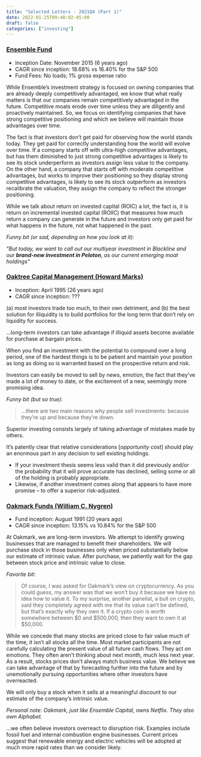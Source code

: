 ```yaml
---
title: "Selected Letters - 2021Q4 (Part 1)"
date: 2022-01-25T09:48:02-05:00
draft: false
categories: ["investing"]
---
```


### [Ensemble Fund](https://d2gr5kl7dt2z3t.cloudfront.net/blog/wp-content/uploads/2022/01/24235902/Ensemble-Capitals-Q4-2021-Investor-Letter.pdf)

- Inception Date: November 2015 (6 years ago)
- CAGR since inception: 18.68% vs 16.40% for the S&P 500
- Fund Fees: No loads; 1% gross expense ratio

While Ensemble’s investment strategy is focused on owning companies that are already deeply
competitively advantaged, we know that what really matters is that our companies remain competitively
advantaged in the future. Competitive moats erode over time unless they are diligently and proactively
maintained. So, we focus on identifying companies that have strong competitive positioning and which we
believe will maintain those advantages over time.

The fact is that investors don’t get paid for observing how the world stands today. They get paid for
correctly understanding how the world will evolve over time. If a company starts off with ultra-high
competitive advantages, but has them diminished to just strong competitive advantages is likely to see its
stock underperform as investors assign less value to the company. On the other hand, a company that
starts off with moderate competitive advantages, but works to improve their positioning so they display
strong competitive advantages, is likely to see its stock outperform as investors recalibrate the valuation,
they assign the company to reflect the stronger positioning.

While we talk about return on invested capital (ROIC) a lot, the fact is, it is return on incremental invested
capital (ROIIC) that measures how much return a company can generate in the future and investors only
get paid for what happens in the future, not what happened in the past.

_Funny bit (or sad, depending on how you look at it):_ 

_"But today, we want to call out our multiyear investment in Blackline and our ***brand-new investment in Peloton***, as our current emerging moat holdings"_

### [Oaktree Capital Management (Howard Marks)](https://www.oaktreecapital.com/docs/default-source/memos/selling-out.pdf?sfvrsn=5a4f7166_11)

- Inception: April 1995 (26 years ago)
- CAGR since inception: ???

(a) most investors trade too much, to their own detriment, and (b) the best solution for illiquidity is to build portfolios for the long term that don’t rely on liquidity for success.

...long-term investors can take advantage if illiquid assets become available for purchase at bargain prices. 

When you find an investment with the potential to compound over a long period, one of
the hardest things is to be patient and maintain your position as long as doing so is
warranted based on the prospective return and risk. 

Investors can easily be moved to sell
by news, emotion, the fact that they’ve made a lot of money to date, or the excitement of
a new, seemingly more promising idea.

_Funny bit (but so true):_

<blockquote>

...there are two main reasons why people sell investments: because they’re up and because they’re down.

</blockquote>

Superior investing consists largely of taking advantage of mistakes made by others.

It’s patently clear that relative considerations [_opportunity cost_] should play an enormous part in any decision to sell existing
holdings.

- If your investment thesis seems less valid than it did previously and/or the probability that it will
prove accurate has declined, selling some or all of the holding is probably appropriate.
- Likewise, if another investment comes along that appears to have more promise – to offer a
superior risk-adjusted.

### [Oakmark Funds (William C. Nygren)](https://oakmark.com/news-insights/bill-nygren-market-commentary-4q21/)

- Fund inception: August 1991 (20 years ago)
- CAGR since inception: 13.15% vs 10.84% for the S&P 500


At Oakmark, we are long-term investors. We attempt to identify growing businesses that are managed to benefit their shareholders. We will purchase stock in those businesses only when priced substantially below our estimate of intrinsic value. After purchase, we patiently wait for the gap between stock price and intrinsic value to close.

_Favorite bit:_

<blockquote>

Of course, I was asked for Oakmark’s view on cryptocurrency. As you could guess, my answer was that we won’t buy it because we have no idea how to value it. To my surprise, another panelist, a bull on crypto, said they 
completely agreed with me that its value can’t be defined, but that’s exactly why they own it. If a crypto coin is worth somewhere between $0 and $500,000, then they want to own it at $50,000.

</blockquote>

While we concede that many stocks are priced close to fair value much of the time, it isn’t all stocks all the time. Most market participants are not carefully calculating the present value of all future cash flows. They act on emotions. They often aren’t thinking about next month, much less next year. As a result, stocks prices don’t always match business value. We believe we can take advantage of that by forecasting further into the future and by unemotionally pursuing opportunities where other investors have overreacted.

We will only buy a stock when it sells at a meaningful discount to our estimate of the company’s intrinsic value.

_Personal note: Oakmark, just like Ensemble Capital, owns Netflix. They also own Alphabet._

...we often believe investors overreact to disruption risk. Examples include fossil fuel and internal combustion engine businesses. Current prices suggest that renewable energy and electric vehicles will be adopted at much more rapid rates than we consider likely.